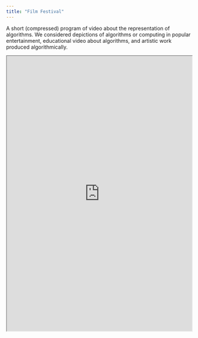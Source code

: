 ```yaml
---
title: "Film Festival"
---
```


A short (compressed) program of video about the representation of algorithms. We considered depictions of algorithms or computing in popular entertainment, educational video about algorithms, and artistic work produced algorithmically.

<iframe height="750" width="100%" src="https://ewelton.github.io/ktest/wiki.html#Film%20Festival"></iframe>
